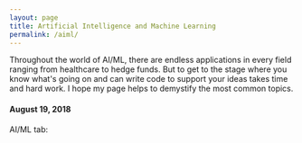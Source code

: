```yaml
---
layout: page
title: Artificial Intelligence and Machine Learning
permalink: /aiml/
---
```


Throughout the world of AI/ML, there are endless applications in every field ranging from healthcare to hedge funds. But to get to the stage where you know what's going on and can write code to support your ideas takes time and hard work. I hope my page helps to demystify the most common topics.

#### August 19, 2018
AI/ML tab:
<!-- [Sigmoid and softmax: What are they and what's the difference?](https://pranavs99.github.io/sigmoid-and-softmax/) -->

<!-- how to link to files at the same level
Here's a little more about me in case you gave a [crap](about.md).
-->

<!-- find a way to link internally
Here's me [welcoming you]({{ site.baseurl }}{% link _posts/2018-08-13-welcome.md %})
-->
